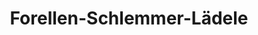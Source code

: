 ---
title: "Forellen-Schlemmer-Lädele"
url: /baden-baden/forellen-schlemmer-laedele/
shop: Allgemein
---